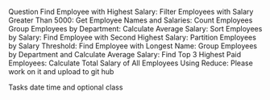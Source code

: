 Question
Find Employee with Highest Salary:
Filter Employees with Salary Greater Than 5000:
Get Employee Names and Salaries:
 Count Employees
Group Employees by Department:
Calculate Average Salary:
Sort Employees by Salary:
Find Employee with Second Highest Salary:
 Partition Employees by Salary Threshold:
Find Employee with Longest Name:
Group Employees by Department and Calculate Average Salary:
Find Top 3 Highest Paid Employees:
 Calculate Total Salary of All Employees Using Reduce:
Please work on it and upload to git hub

Tasks
date time and optional class
